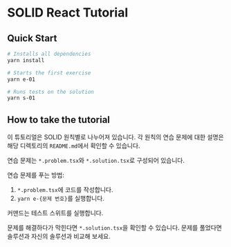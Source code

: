 # SOLID React Tutorial

## Quick Start

```sh
# Installs all dependencies
yarn install

# Starts the first exercise
yarn e-01

# Runs tests on the solution
yarn s-01
```

## How to take the tutorial

이 튜토리얼은 SOLID 원칙별로 나누어져 있습니다. 각 원칙의 연습 문제에 대한 설명은 해당 디렉토리의 `README.md`에서 확인할 수 있습니다.

연습 문제는 `*.problem.tsx`와 `*.solution.tsx`로 구성되어 있습니다.

연습 문제를 푸는 방법:

1. `*.problem.tsx`에 코드를 작성합니다.
2. `yarn e-{문제 번호}`를 실행합니다.

커맨드는 테스트 스위트를 실행합니다.

문제를 해결하다가 막힌다면 `*.solution.tsx`을 확인할 수 있습니다. 문제를 풀었다면 솔루션과 자신의 솔루션과 비교해 보세요.
